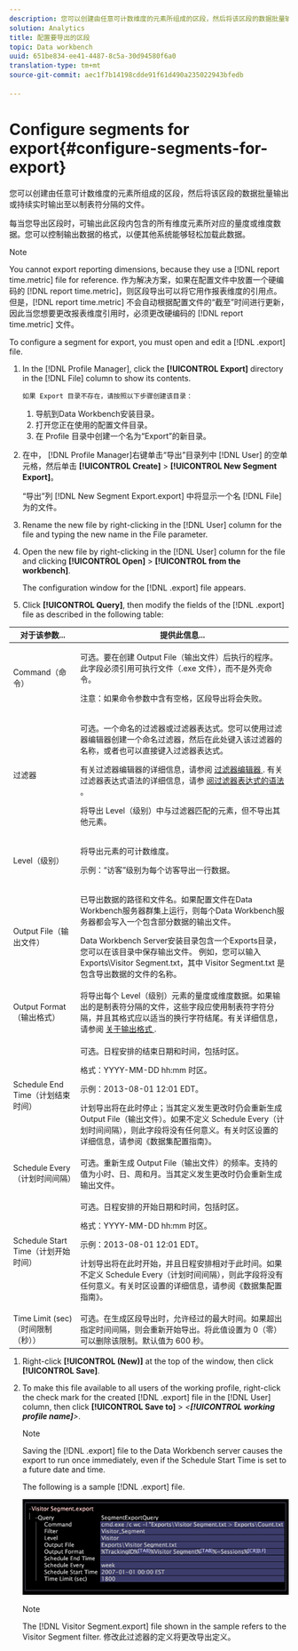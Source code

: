 ```yaml
---
description: 您可以创建由任意可计数维度的元素所组成的区段，然后将该区段的数据批量输出或持续实时输出至以制表符分隔的文件。
solution: Analytics
title: 配置要导出的区段
topic: Data workbench
uuid: 651be834-ee41-4487-8c5a-30d94580f6a0
translation-type: tm+mt
source-git-commit: aec1f7b14198cdde91f61d490a235022943bfedb

---
```



# Configure segments for export{#configure-segments-for-export}

您可以创建由任意可计数维度的元素所组成的区段，然后将该区段的数据批量输出或持续实时输出至以制表符分隔的文件。

每当您导出区段时，可输出此区段内包含的所有维度元素所对应的量度或维度数据。您可以控制输出数据的格式，以便其他系统能够轻松加载此数据。

>[!NOTE]
>
>You cannot export reporting dimensions, because they use a [!DNL report time.metric] file for reference. 作为解决方案，如果在配置文件中放置一个硬编码的 [!DNL report time.metric]，则区段导出可以将它用作报表维度的引用点。但是，[!DNL report time.metric] 不会自动根据配置文件的“截至”时间进行更新，因此当您想要更改报表维度引用时，必须更改硬编码的 [!DNL report time.metric] 文件。

To configure a segment for export, you must open and edit a [!DNL .export] file.

1. In the [!DNL Profile Manager], click the **[!UICONTROL Export]** directory in the [!DNL File] column to show its contents.

       如果 Export 目录不存在，请按照以下步骤创建该目录：
   
   1. 导航到Data Workbench安装目录。
   1. 打开您正在使用的配置文件目录。
   1. 在 Profile 目录中创建一个名为“Export”的新目录。

1. 在中， [!DNL Profile Manager]右键单击“导出”目录列中 [!DNL User] 的空单元格，然后单击 **[!UICONTROL Create]** > **[!UICONTROL New Segment Export]**。

   “导出”列 [!DNL New Segment Export.export] 中将显示一个名 [!DNL File] 为的文件。

1. Rename the new file by right-clicking in the [!DNL User] column for the file and typing the new name in the File parameter.
1. Open the new file by right-clicking in the [!DNL User] column for the file and clicking **[!UICONTROL Open]** > **[!UICONTROL from the workbench]**.

   The configuration window for the [!DNL .export] file appears.

1. Click **[!UICONTROL Query]**, then modify the fields of the [!DNL .export] file as described in the following table:

<table id="table_C2EC8FCD3FA04DE78D2CADFA3F7FD8E3"> 
 <thead> 
  <tr> 
   <th colname="col1" class="entry"> 对于该参数... </th> 
   <th colname="col2" class="entry"> 提供此信息... </th> 
  </tr> 
 </thead>
 <tbody> 
  <tr> 
   <td colname="col1"> Command（命令） </td> 
   <td colname="col2"> <p>可选。要在创建 Output File（输出文件）后执行的程序。此字段必须引用可执行文件（<span class="filepath">.exe</span> 文件），而不是外壳命令。 </p> <p>注意：如果命令参数中含有空格，区段导出将会失败。 </p> </td> 
  </tr> 
  <tr> 
   <td colname="col1"> 过滤器 </td> 
   <td colname="col2"> <p>可选。一个命名的过滤器或过滤器表达式。您可以使用过滤器编辑器创建一个命名过滤器，然后在此处键入该过滤器的名称，或者也可以直接键入过滤器表达式。 </p> <p>有关过滤器编辑器的详细信息，请参阅 <a href="../../../home/c-get-started/c-analysis-vis/c-filter-editors/c-filter-editors.md#concept-2f343ecbed8240f18b0c1f1eccef11e3"> 过滤器编辑器 </a>. 有关过滤器表达式语法的详细信息，请参 <a href="../../../home/c-get-started/c-qry-lang-syntx/c-syntx-fltr-exp.md#concept-72f2563f809747a2a3cff7ec72462a15"> 阅过滤器表达式的语法 </a>。 </p> <p>将导出 Level（级别）中与过滤器匹配的元素，但不导出其他元素。 </p> </td> 
  </tr> 
  <tr> 
   <td colname="col1"> Level（级别） </td> 
   <td colname="col2"> <p>将导出元素的可计数维度。 </p> <p>示例：“访客”级别为每个访客导出一行数据。 </p> </td> 
  </tr> 
  <tr> 
   <td colname="col1"> Output File（输出文件） </td> 
   <td colname="col2"> <p>已导出数据的路径和文件名。如果配置文件在Data Workbench服务器群集上运行，则每个Data Workbench服务器都会写入一个包含部分数据的输出文件。 </p> <p>Data Workbench Server安装目录包含一个Exports目录，您可以在该目录中保存输出文件。 例如，您可以输入 <span class="filepath">Exports\Visitor Segment.txt</span>，其中 <span class="filepath">Visitor Segment.txt</span> 是包含导出数据的文件的名称。 </p> </td> 
  </tr> 
  <tr> 
   <td colname="col1"> Output Format（输出格式） </td> 
   <td colname="col2"> 将导出每个 Level（级别）元素的量度或维度数据。如果输出的是制表符分隔的文件，这些字段应使用制表符字符分隔，并且其格式应以适当的换行字符结尾。有关详细信息，请参阅 <a href="../../../home/c-get-started/c-exp-data-seg-exp/c-abt-otpt-frmt.md#concept-ac7e24d1374a4b418365db7cc98c361e"> 关于输出格式 </a>. </td> 
  </tr> 
  <tr> 
   <td colname="col1"> Schedule End Time（计划结束时间） </td> 
   <td colname="col2"> <p>可选。日程安排的结束日期和时间，包括时区。 </p> <p>格式：YYYY-MM-DD hh:mm 时区。 </p> <p>示例：2013-08-01 12:01 EDT。 </p> <p>计划导出将在此时停止；当其定义发生更改时仍会重新生成 Output File（输出文件）。如果不定义 Schedule Every（计划时间间隔），则此字段将没有任何意义。有关时区设置的详细信息，请参阅《数据集配置指南》<i></i>。 </p> </td> 
  </tr> 
  <tr> 
   <td colname="col1"> Schedule Every（计划时间间隔） </td> 
   <td colname="col2"> 可选。重新生成 Output File（输出文件）的频率。支持的值为小时、日、周和月。当其定义发生更改时仍会重新生成输出文件。 </td> 
  </tr> 
  <tr> 
   <td colname="col1"> Schedule Start Time（计划开始时间） </td> 
   <td colname="col2"> <p>可选。日程安排的开始日期和时间，包括时区。 </p> <p>格式：YYYY-MM-DD hh:mm 时区。 </p> <p>示例：2013-08-01 12:01 EDT。 </p> <p>计划导出将在此时开始，并且日程安排相对于此时间。如果不定义 <span class="wintitle">Schedule Every</span>（计划时间间隔），则此字段将没有任何意义。有关时区设置的详细信息，请参阅《数据集配置指南》<i></i>。 </p> </td> 
  </tr> 
  <tr> 
   <td colname="col1"> Time Limit (sec)（时间限制（秒）） </td> 
   <td colname="col2"> 可选。在生成区段导出时，允许经过的最大时间。如果超出指定时间间隔，则会重新开始导出。将此值设置为 0（零）可以删除该限制。默认值为 600 秒。 </td> 
  </tr> 
 </tbody> 
</table>

1. Right-click **[!UICONTROL (New)]** at the top of the window, then click **[!UICONTROL Save]**.
1. To make this file available to all users of the working profile, right-click the check mark for the created [!DNL .export] file in the [!DNL User] column, then click **[!UICONTROL Save to]** > *&lt;**[!UICONTROL working profile name]**>*.

   >[!NOTE]
   >
   >Saving the [!DNL .export] file to the Data Workbench server causes the export to run once immediately, even if the Schedule Start Time is set to a future date and time.

   The following is a sample [!DNL .export] file.

   ![](assets/vis_Segment_Export_File.png)

   >[!NOTE]
   >
   >The [!DNL Visitor Segment.export] file shown in the sample refers to the Visitor Segment filter. 修改此过滤器的定义将更改导出定义。

